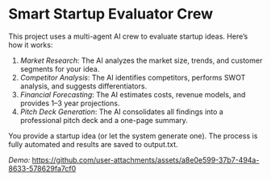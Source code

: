 # Smart Startup Evaluator Crew
This project uses a multi-agent AI crew to evaluate startup ideas. Here’s how it works:

1. *Market Research*: The AI analyzes the market size, trends, and customer segments for your idea.
2. *Competitor Analysis*: The AI identifies competitors, performs SWOT analysis, and suggests differentiators.
3. *Financial Forecasting*: The AI estimates costs, revenue models, and provides 1–3 year projections.
4. *Pitch Deck Generation*: The AI consolidates all findings into a professional pitch deck and a one-page summary.

You provide a startup idea (or let the system generate one). The process is fully automated and results are saved to output.txt.

*Demo:*
https://github.com/user-attachments/assets/a8e0e599-37b7-494a-8633-578629fa7cf0
